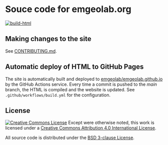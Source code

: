 # Souce code for emgeolab.org

[![build-html](https://github.com/compgeolab/website/workflows/build-html/badge.svg?event=push)](https://github.com/compgeolab/website/actions?query=workflow%3Abuild-html)

## Making changes to the site

See [CONTRIBUTING.md](CONTRIBUTING.md).

## Automatic deploy of HTML to GitHub Pages

The site is automatically built and deployed to
[emgeolab/emgeolab.github.io](https://github.com/emgeolab/emgeolab.github.io)
by the GitHub Actions service.
Every time a commit is pushed to the *main* branch, the HTML is compiled and
the website is updated.
See `.github/workflows/build.yml` for the configuration.

## License

[![Creative Commons
License](https://i.creativecommons.org/l/by/4.0/88x31.png)](http://creativecommons.org/licenses/by/4.0/)
Except were otherwise noted, this work is licensed under a
[Creative Commons Attribution 4.0 International
License](http://creativecommons.org/licenses/by/4.0/).

All source code is distributed under the [BSD 3-clause
License](https://opensource.org/licenses/BSD-3-Clause).
